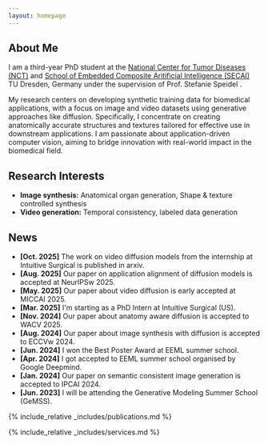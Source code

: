 ```yaml
---
layout: homepage
---
```


## About Me

I am a third-year PhD student at the [National Center for Tumor Diseases (NCT)](https://www.nct-dresden.de/en/research/departments-and-groups/translational-surgical-oncology/translational-surgical-oncology) and [School of Embedded Composite Aritificial Intelligence (SECAI)](https://secai.org/) TU Dresden, Germany under the supervision of Prof. Stefanie Speidel .

My research centers on developing synthetic training data for biomedical applications, with a focus on image and video datasets using generative approaches like diffusion. Specifically, I concentrate on creating anatomically accurate structures and textures tailored for effective use in downstream applications. I am passionate about application-driven computer vision, aiming to bridge innovation with real-world impact in the biomedical field.

## Research Interests

- **Image synthesis:** Anatomical organ generation, Shape & texture controlled synthesis 
- **Video generation:** Temporal consistency, labeled data generation

## News

- **[Oct. 2025]** The work on video diffusion models from the internship at Intuitive Surgical is published in arxiv.
- **[Aug. 2025]** Our paper on application alignment of diffusion models is accepted at NeurIPSw 2025.
- **[May. 2025]** Our paper about video diffusion is early accepted at MICCAI 2025.
- **[Mar. 2025]** I'm starting as a PhD Intern at Intuitive Surgical (US).
- **[Nov. 2024]** Our paper about anatomy aware diffusion is accepted to WACV 2025.
- **[Aug. 2024]** Our paper about image synthesis with diffusion is accepted to ECCVw 2024.
- **[Jun. 2024]** I won the Best Poster Award at EEML summer school.
- **[Apr. 2024]** I got accepted to EEML summer school organised by Google Deepmind.
- **[Jan. 2024]** Our paper on semantic consistent image generation is accepted to IPCAI 2024.
- **[Jun. 2023]** I will be attending the Generative Modeling Summer School (GeMSS).

{% include_relative _includes/publications.md %}

{% include_relative _includes/services.md %}
